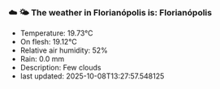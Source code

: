 ### ☁️ 🌤️  The weather in Florianópolis is: Florianópolis

- Temperature: 19.73°C
- On flesh: 19.12°C
- Relative air humidity: 52%
- Rain: 0.0 mm
- Description: Few clouds
- last updated: 2025-10-08T13:27:57.548125
